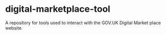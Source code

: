 # digital-marketplace-tool
A repository for tools used to interact with the GOV.UK Digital Market place website
